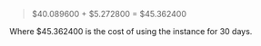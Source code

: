 > $40.089600 + $5.272800 = $45.362400

Where $45.362400 is the cost of using the instance for 30 days.
